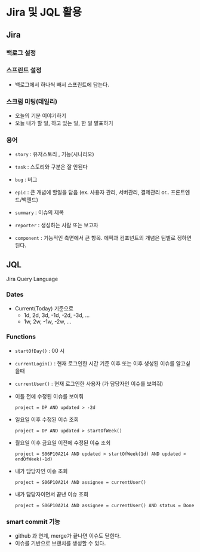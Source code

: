 # Jira 및 JQL 활용

## Jira

### 백로그 설정

### 스프린트 설정

- 백로그에서 하나씩 빼서 스프린트에 담는다.

### 스크럼 미팅(데일리)

- 오늘의 기분 이야기하기
- 오늘 내가 할 일, 하고 있는 일, 한 일 발표하기

### 용어

- `story` : 유저스토리 , 기능(시나리오)
- `task` : 스토리와 구분은 잘 안된다
- `bug` : 버그
- `epic` : 큰 개념에 할일을 담음 (ex. 사용자 관리, 서버관리, 결제관리 or.. 프론트엔드/백엔드)

- `summary` : 이슈의 제목
- `reporter` : 생성하는 사람 또는 보고자
- `component` : 기능적인 측면에서 큰 항목. 에픽과 컴포넌트의 개념은 팀별로 정하면 된다.



## JQL

Jira Query Language

### Dates

- Current(Today) 기준으로 
  - 1d, 2d, 3d, -1d, -2d, -3d, ...
  - 1w, 2w, -1w, -2w, ...

### Functions

- `startOfDay()`  : 00 시

- `currentLogin()` : 현재 로그인한 시간 기준 이후 또는 이후 생성된 이슈를 알고싶을때

- `currentUser()` : 현재 로그인한 사용자 (가 담당자인 이슈를 보여줘) 

- 이틀 전에 수정된 이슈를 보여줘

  ```
  project = DP AND updated > -2d
  ```

- 일요일 이후 수정된 이슈 조회

  ```
  project = DP AND updated > startOfWeek()
  ```

- 월요일 이후 금요일 이전에 수정된 이슈 조회

  ```
  project = S06P10A214 AND updated > startOfWeek(1d) AND updated < endOfWeek(-1d) 
  ```

- 내가 담당자인 이슈 조회

  ```
  project = S06P10A214 AND assignee = currentUser()
  ```

- 내가 담당자이면서 끝낸 이슈 조회

  ```
  project = S06P10A214 AND assignee = currentUser() AND status = Done
  ```

  

### smart commit 기능

- github 과 연계, merge가 끝나면 이슈도 닫힌다.
- 이슈를 기반으로 브랜치를 생성할 수 있다.